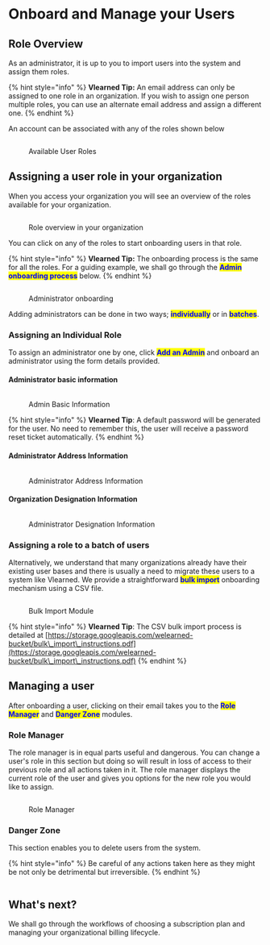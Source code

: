 # Onboard and Manage your Users

## Role Overview

As an administrator, it is up to you to import users into the system and assign them roles.&#x20;

{% hint style="info" %}
**Vlearned Tip:** An email address can only be assigned to one role in an organization. If you wish to assign one person multiple roles, you can use an alternate email address and assign a different one.
{% endhint %}

An account can be associated with any of the roles shown below

<figure><img src="../../../../.gitbook/assets/Guide Book-roles (1).png" alt=""><figcaption><p>Available User Roles</p></figcaption></figure>

## Assigning a user role in your organization

When you access your organization you will see an overview of the roles available for your organization.

<figure><img src="../../../../.gitbook/assets/Screenshot 2023-02-14 at 9.19.25 PM.png" alt=""><figcaption><p>Role overview in your organization</p></figcaption></figure>

You can click on any of the roles to start onboarding users in that role.&#x20;

{% hint style="info" %}
**Vlearned Tip:** The onboarding process is the same for all the roles. For a guiding example, we shall go through the <mark style="color:blue;">**Admin onboarding process**</mark> below.
{% endhint %}

<figure><img src="../../../../.gitbook/assets/Screenshot 2023-02-14 at 9.57.39 PM.png" alt=""><figcaption><p>Administrator onboarding</p></figcaption></figure>

Adding administrators can be done in two ways; <mark style="color:blue;">**individually**</mark> or in <mark style="color:blue;">**batches**</mark>.&#x20;

### Assigning an Individual Role

To assign an administrator one by one, click <mark style="color:blue;">**Add an Admin**</mark> and onboard an administrator using the form details provided.

#### Administrator basic information

<figure><img src="../../../../.gitbook/assets/Screenshot 2023-02-14 at 10.11.59 PM.png" alt=""><figcaption><p>Admin Basic Information</p></figcaption></figure>

{% hint style="info" %}
**Vlearned Tip**: A default password will be generated for the user. No need to remember this, the user will receive a password reset ticket automatically.
{% endhint %}

#### Administrator Address Information

<figure><img src="../../../../.gitbook/assets/Screenshot 2023-02-14 at 10.17.22 PM (1).png" alt=""><figcaption><p>Administrator Address Information</p></figcaption></figure>

#### Organization Designation Information

<figure><img src="../../../../.gitbook/assets/Screenshot 2023-02-14 at 10.19.52 PM.png" alt=""><figcaption><p>Administrator Designation Information</p></figcaption></figure>

### Assigning a role to a batch of users

Alternatively, we understand that many organizations already have their existing user bases and there is usually a need to migrate these users to a system like Vlearned. We provide a straightforward <mark style="color:blue;">**bulk import**</mark> onboarding mechanism using a CSV file.

<figure><img src="../../../../.gitbook/assets/Screenshot 2023-02-14 at 10.45.22 PM.png" alt=""><figcaption><p>Bulk Import Module</p></figcaption></figure>

{% hint style="info" %}
**Vlearned Tip**: The CSV bulk import process is detailed at [https://storage.googleapis.com/welearned-bucket/bulk\_import\_instructions.pdf](https://storage.googleapis.com/welearned-bucket/bulk\_import\_instructions.pdf)
{% endhint %}

## Managing a user

After onboarding a user, clicking on their email takes you to the <mark style="color:blue;">**Role Manager**</mark> and <mark style="color:blue;">**Danger Zone**</mark> modules.

### Role Manager

The role manager is in equal parts useful and dangerous. You can change a user's role in this section but doing so will result in loss of access to their previous role and all actions taken in it. The role manager displays the current role of the user and gives you options for the new role you would like to assign.

<figure><img src="../../../../.gitbook/assets/Screenshot 2023-02-14 at 11.06.08 PM.png" alt=""><figcaption><p>Role Manager</p></figcaption></figure>

### Danger Zone

This section enables you to delete users from the system.&#x20;

{% hint style="info" %}
Be careful of any actions taken here as they might be not only be detrimental but irreversible.
{% endhint %}

<figure><img src="../../../../.gitbook/assets/Screenshot 2023-02-14 at 11.07.32 PM.png" alt=""><figcaption></figcaption></figure>

## **What's next?**

We shall go through the workflows of choosing a subscription plan and managing your organizational billing lifecycle.
